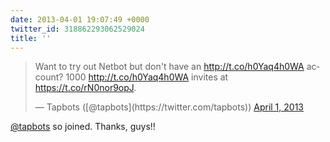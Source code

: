 ```yaml
---
date: 2013-04-01 19:07:49 +0000
twitter_id: 318862293062529024
title: ''
---
```


<blockquote class="twitter-tweet"><p lang="en" dir="ltr">Want to try out Netbot but don&#39;t have an <a href="http://t.co/h0Yaq4h0WA">http://t.co/h0Yaq4h0WA</a> account? 1000 <a href="http://t.co/h0Yaq4h0WA">http://t.co/h0Yaq4h0WA</a> invites at <a href="https://t.co/rN0nor9opJ">https://t.co/rN0nor9opJ</a>.</p>&mdash; Tapbots ([@tapbots](https://twitter.com/tapbots)) <a href="https://twitter.com/tapbots/status/318856932171603968?ref_src=twsrc%5Etfw">April 1, 2013</a></blockquote>
<script async src="https://platform.twitter.com/widgets.js" charset="utf-8"></script>

[@tapbots](https://twitter.com/tapbots) so joined. Thanks, guys!!
